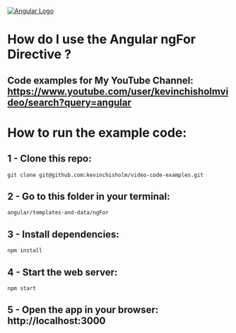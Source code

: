 [![Angular Logo](https://sub1.kevinchisholm.com/blog/images/angularjs-logo-small.png)](https://www.youtube.com/user/kevinchisholmvideo/search?query=angular)

# How do I use the Angular ngFor Directive ?
## Code examples for My YouTube Channel: https://www.youtube.com/user/kevinchisholmvideo/search?query=angular

# How to run the example code:

## 1 - Clone this repo:

```
git clone git@github.com:kevinchisholm/video-code-examples.git
```
##  2 - Go to this folder in your terminal:

```
angular/templates-and-data/ngFor
```

## 3 - Install dependencies:

```
npm install
```

## 4 - Start the web server:

```
npm start
```

## 5 - Open the app in your browser: **http://localhost:3000**



